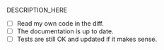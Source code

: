 DESCRIPTION_HERE

- [ ] Read my own code in the diff.
- [ ] The documentation is up to date.
- [ ] Tests are still OK and updated if it makes sense.
